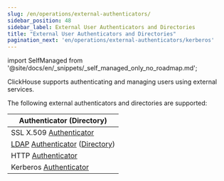 ```yaml
---
slug: /en/operations/external-authenticators/
sidebar_position: 48
sidebar_label: External User Authenticators and Directories
title: "External User Authenticators and Directories"
pagination_next: 'en/operations/external-authenticators/kerberos'
---
```

import SelfManaged from '@site/docs/en/_snippets/_self_managed_only_no_roadmap.md';

<SelfManaged />

ClickHouse supports authenticating and managing users using external services.

The following external authenticators and directories are supported:

| Authenticator (Directory)                                                                                                                                  |
|------------------------------------------------------------------------------------------------------------------------------------------------------------|
| SSL X.509 [Authenticator](./ssl-x509.md#ssl-external-authentication)                                                                                       |
| [LDAP](./ldap.md#external-authenticators-ldap) [Authenticator](./ldap.md#ldap-external-authenticator) ([Directory](./ldap.md#ldap-external-user-directory)) |
| HTTP [Authenticator](./http.md)                                                                                                                            |
| Kerberos [Authenticator](./kerberos.md#external-authenticators-kerberos)                                                                                   |